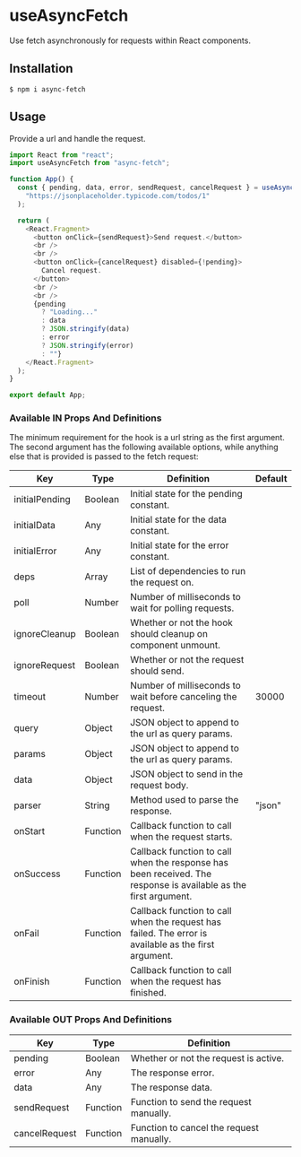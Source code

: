 # useAsyncFetch

Use fetch asynchronously for requests within React components.

## Installation

```
$ npm i async-fetch
```

## Usage

Provide a url and handle the request.

```javascript
import React from "react";
import useAsyncFetch from "async-fetch";

function App() {
  const { pending, data, error, sendRequest, cancelRequest } = useAsyncFetch(
    "https://jsonplaceholder.typicode.com/todos/1"
  );

  return (
    <React.Fragment>
      <button onClick={sendRequest}>Send request.</button>
      <br />
      <br />
      <button onClick={cancelRequest} disabled={!pending}>
        Cancel request.
      </button>
      <br />
      <br />
      {pending
        ? "Loading..."
        : data
        ? JSON.stringify(data)
        : error
        ? JSON.stringify(error)
        : ""}
    </React.Fragment>
  );
}

export default App;
```

### Available IN Props And Definitions

The minimum requirement for the hook is a url string as the first argument. The second argument has the following available options, while anything else that is provided is passed to the fetch request:

| Key            | Type     | Definition                                                                                                      | Default |
| -------------- | -------- | --------------------------------------------------------------------------------------------------------------- | ------- |
| initialPending | Boolean  | Initial state for the pending constant.                                                                         |         |
| initialData    | Any      | Initial state for the data constant.                                                                            |         |
| initialError   | Any      | Initial state for the error constant.                                                                           |         |
| deps           | Array    | List of dependencies to run the request on.                                                                     |         |
| poll           | Number   | Number of milliseconds to wait for polling requests.                                                            |         |
| ignoreCleanup  | Boolean  | Whether or not the hook should cleanup on component unmount.                                                    |         |
| ignoreRequest  | Boolean  | Whether or not the request should send.                                                                         |         |
| timeout        | Number   | Number of milliseconds to wait before canceling the request.                                                    | 30000   |
| query          | Object   | JSON object to append to the url as query params.                                                               |         |
| params         | Object   | JSON object to append to the url as query params.                                                               |         |
| data           | Object   | JSON object to send in the request body.                                                                        |         |
| parser         | String   | Method used to parse the response.                                                                              | "json"  |
| onStart        | Function | Callback function to call when the request starts.                                                              |         |
| onSuccess      | Function | Callback function to call when the response has been received. The response is available as the first argument. |         |
| onFail         | Function | Callback function to call when the request has failed. The error is available as the first argument.            |         |
| onFinish       | Function | Callback function to call when the request has finished.                                                        |         |

### Available OUT Props And Definitions

| Key           | Type     | Definition                               |
| ------------- | -------- | ---------------------------------------- |
| pending       | Boolean  | Whether or not the request is active.    |
| error         | Any      | The response error.                      |
| data          | Any      | The response data.                       |
| sendRequest   | Function | Function to send the request manually.   |
| cancelRequest | Function | Function to cancel the request manually. |
